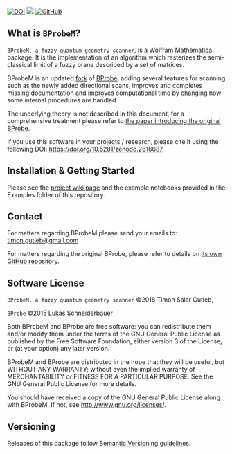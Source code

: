 [![DOI](https://zenodo.org/badge/DOI/10.5281/zenodo.2616687.svg)](https://doi.org/10.5281/zenodo.2616687)
[![](https://img.shields.io/badge/docs-stable-blue.svg)](https://github.com/TSGut/BProbeM/wiki)
[![GitHub](https://img.shields.io/github/license/TSGut/BProbeM.svg)](https://github.com/TSGut/BProbeM/blob/master/LICENSE)


## What is `BProbeM`?

`BProbeM, a fuzzy quantum geometry scanner`, is a [Wolfram Mathematica](https://www.wolfram.com/mathematica/) package. It is the implementation of an algorithm which rasterizes the semi-classical limit of a fuzzy brane described by a set of matrices. 

BProbeM is an updated [fork](https://en.wikipedia.org/wiki/Fork_(software_development)) of [BProbe](https://github.com/lschneiderbauer/BProbe), adding several features for scanning such as the newly added directional scans, improves and completes missing documentation and improves computational time by changing how some internal procedures are handled.

The underlying theory is not described in this document, for a comprehensive treatment please refer to [the paper introducing the original BProbe](https://arxiv.org/abs/1601.08007).

If you use this software in your projects / research, please cite it using the following DOI: https://doi.org/10.5281/zenodo.2616687

## Installation & Getting Started

Please see the [project wiki page](https://github.com/TSGut/BProbeM/wiki/Installation-&-Getting-Started) and the example notebooks provided in the Examples folder of this repository.


## Contact

For matters regarding BProbeM please send your emails to: timon.gutleb@gmail.com

For matters regarding the original BProbe, please refer to details on [its own GitHub repository](https://github.com/lschneiderbauer/BProbe).


## Software License

`BProbeM, a fuzzy quantum geometry scanner` ©2018 Timon Salar Gutleb, 

`BProbe` ©2015 Lukas Schneiderbauer

Both BProbeM and BProbe are free software: you can redistribute them and/or modify
them under the terms of the GNU General Public License as published by
the Free Software Foundation, either version 3 of the License, or
(at your option) any later version.

BProbeM and BProbe are distributed in the hope that they will be useful,
but WITHOUT ANY WARRANTY; without even the implied warranty of
MERCHANTABILITY or FITNESS FOR A PARTICULAR PURPOSE. See the
GNU General Public License for more details.

You should have received a copy of the GNU General Public License
along with BProbeM.  If not, see <http://www.gnu.org/licenses/>.


## Versioning

Releases of this package follow [Semantic Versioning guidelines](http://semver.org/).
